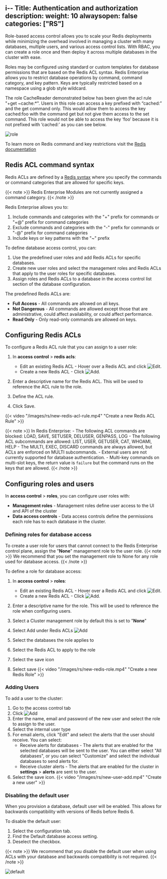 i--
Title: Authentication and authorization
description:
weight: 10
alwaysopen: false
categories: ["RS"]
---
Role-based access control allows you to scale your Redis deployments while minimizing the overhead involved in managing a cluster with many databases, multiple users, and various access control lists. With RBAC, you can create a role once and then deploy it across multiple databases in the cluster with ease.<!--more-->

Roles may be configured using standard or custom templates for database permissions that are based on the Redis ACL syntax. Redis Enterprise allows you to restrict database operations by command, command category, and key pattern.
Keys are typically restricted based on a namespace using a glob style wildcard.

The role CacheReader demonstrated below has been given the acl rule "+get ~cache:*". Users in this role can access a key prefixed with “cached:” and the get command only. This would allow them to access the key cached:foo with the command get but not give them access to the set command. This role would not be able to access the key ‘foo’ because it is not prefixed with ‘cached:’ as you can see below.

![role](/images/rs/Redis-Role.png#no-click "role")

To learn more on Redis command and key restrictions visit the [Redis documentation](https://redis.io/topics/acl#acl-rules)

## Redis ACL command syntax
Redis ACLs are defined by a [Redis syntax](https://redis.io/topics/acl#acl-rules) where you specify the commands or command categories that are allowed for specific keys.

{{< note >}}
Redis Enterprise Modules are not currently assigned a command category.
{{< /note >}}

Redis Enterprise allows you to:

1. Include commands and categories with the "+" prefix for commands or "+@" prefix for command categories
1. Exclude commands and categories with the "-" prefix for commands or "-@" prefix for command categories
1. Include keys or key patterns with the "~" prefix

To define database access control, you can:

1. Use the predefined user roles and add Redis ACLs for specific databases.
1. Create new user roles and select the management roles and Redis ACLs that apply to the user roles for specific databases.
1. Assign roles and Redis ACLs to a database in the access control list section of the database configuration.

The predefined Redis ACLs are:

- **Full Access** - All commands are allowed on all keys.
- **Not Dangerous** - All commands are allowed except those that are administrative, could affect availability, or could affect performance.
- **Read Only** - Only read-only commands are allowed on keys.

## Configuring Redis ACLs

To configure a Redis ACL rule that you can assign to a user role:

1. In **access control** > **redis acls**:

    - Edit an existing Redis ACL - Hover over a Redis ACL and click ![Edit](/images/rc/icon_edit.png#no-click "Edit").
    - Create a new Redis ACL - Click ![Add](/images/rs/icon_add.png#no-click "Add").

1. Enter a descriptive name for the Redis ACL. This will be used to reference the ACL rule to the role.
1. Define the ACL rule.
1. Click Save.

{{< video "/images/rs/new-redis-acl-rule.mp4" "Create a new Redis ACL Rule" >}}

{{< note >}}
    In Redis Enterprise:
    - The following ACL commands are blocked: LOAD, SAVE, SETUSER, DELUSER, GENPASS, LOG
    - The following ACL subcommands are allowed: LIST, USER, GETUSER, CAT, WHOAMI, HELP
    - The MULTI, EXEC, DISCARD commands are always allowed, but ACLs are enforced on MULTI subcommands.
    - External users are not currently supported for database authentication.
    - Multi-key commands on multi-slot keys, the return value is `failure` but the command runs on the keys that are allowed.
{{< /note >}}

## Configuring roles and users

In **access control** > **roles**, you can configure user roles with:

- **Management roles** - Management roles define user access to the UI and API of the cluster
- **Data access controls** - Data access controls define the permissions each role has to each database in the cluster.

### Defining roles for database access

To create a user role for users that cannot connect to the Redis Enterprise control plane, assign the "**None**" management role to the user role.
{{< note >}}
We recommend that you set the management role to None for any role used for database access.
{{< /note >}}

To define a role for database access:

1. In **access control** > **roles**:

    - Edit an existing Redis ACL - Hover over a Redis ACL and click ![Edit](/images/rc/icon_edit.png#no-click "Edit").
    - Create a new Redis ACL - Click ![Add](/images/rs/icon_add.png#no-click "Add").

1. Enter a descriptive name for the role. This will be used to reference the role when configuring users.
1. Select a Cluster management role by default this is set to "**None**"
1. Select Add under Redis ACLs  ![Add](/images/rs/icon_add.png#no-click "Add")
1. Select the databases the role applies to
1. Select the Redis ACL to apply to the role
1. Select the save icon
1. Select save
{{< video "/images/rs/new-redis-role.mp4" "Create a new Redis Role" >}}

### Adding Users

To add a user to the cluster:

1. Go to the  access control tab
1. Click ![Add](/images/rs/icon_add.png#no-click "Add")
1. Enter the name, email and password of the new user and select the role to assign to the user.
1. Select the internal user type
1. For email alerts, click "Edit" and select the alerts that the user should receive. You can select:
    - Receive alerts for databases - The alerts that are enabled for the selected databases will be sent to the user. You can either select "All databases", or you can select "Customize" and select the individual databases to send alerts for.
    - Receive cluster alerts - The alerts that are enabled for the cluster in **settings** > **alerts** are sent to the user.
1. Select the save icon.
{{< video "/images/rs/new-user-add.mp4" "Create a new user" >}}

### Disabling the default user

When you provision a database, default user will be enabled. This allows for backwards compatibility with versions of Redis before Redis 6.

To disable the default user:

1. Select the configuration tab.
1. Find the Default database access setting.
1. Deselect the checkbox.

{{< note >}}
We recommend that you disable the default user when using ACLs with your database and backwards compatibility is not required.
{{< /note >}}

![default](/images/rs/default-user.png#no-click "default")
